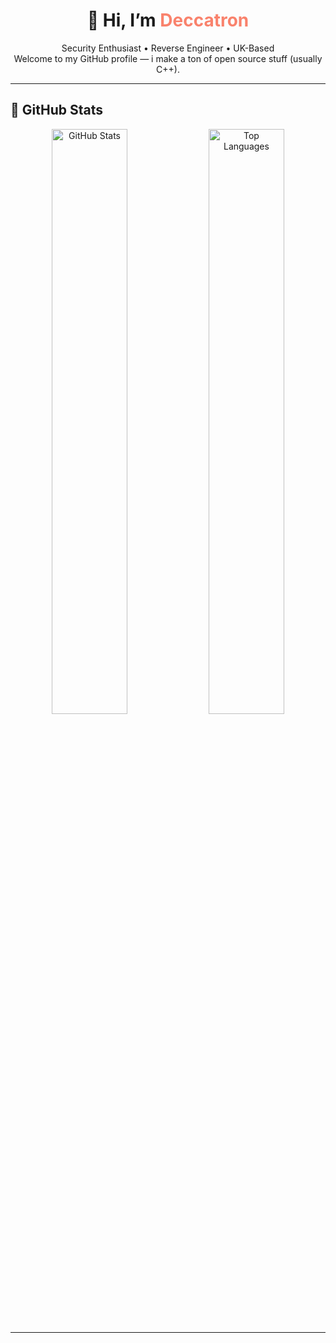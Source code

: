 <h1 align="center">👋 Hi, I’m <span style="color:#f9826c">Deccatron</span></h1>

<p align="center">
  Security Enthusiast • Reverse Engineer • UK-Based<br>
  Welcome to my GitHub profile — i make a ton of open source stuff (usually C++).
</p>

---

## 🚀 GitHub Stats

<p align="center">
  <img src="https://github-readme-stats.vercel.app/api?username=deccatron&show_icons=true&theme=radical&count_private=true" alt="GitHub Stats" width="49%">
  <img src="https://github-readme-stats.vercel.app/api/top-langs/?username=deccatron&layout=compact&theme=radical" alt="Top Languages" width="49%">
</p>

---
